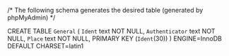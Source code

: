 /* The following schema generates the desired table (generated by phpMyAdmin) */

CREATE TABLE `General` (
 `Ident` text NOT NULL,
 `Authenticator` text NOT NULL,
 `Place` text NOT NULL,
 PRIMARY KEY (`Ident`(30))
) ENGINE=InnoDB DEFAULT CHARSET=latin1

